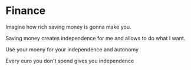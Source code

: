 # Finance
Imagine how rich saving money is gonna make you.

Saving money creates independence for me and allows to do what I want.

Use your moeny for your independence and autonomy

Every euro you don't spend gives you independence 